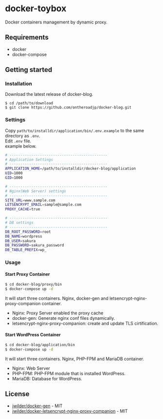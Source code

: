 # docker-toybox

Docker containers management by dynamic proxy.

## Requirements

* docker
* docker-compose

## Getting started

### Installation

Download the latest release of docker-blog.

```
$ cd /path/to/download
$ git clone https://github.com/ontheroadjp/docker-blog.git
```
### Settings

Copy ``path/to/installdir/application/bin/.env.example`` to the same directory as ``.env``.  
Edit ``.env`` file.  
example below.

```bash
# ---------------------------------------------
# Application Settings
# ---------------------------------------------
APPLICATION_HOME=/path/to/installdir/docker-blog/application
UID=1000
GID=1000
```

```bash
# ---------------------------------------------
# Nginx(Web Server) settings
# ---------------------------------------------
SITE_URL=www.sample.com
LETSENCRYPT_EMAIL=sample@sample.com
PROXY_CACHE=true
```

```bash
# ---------------------------------------------
# DB settings
# ---------------------------------------------
DB_ROOT_PASSWORD=root
DB_NAME=wordpress
DB_USER=sakura
DB_PASSWORD=sakura_password
DB_TABLE_PREFIX=wp_
```

### Usage

#### Start Proxy Container
```bash
$ cd docker-blog/proxy/bin
$ docker-compose up -d
```

It will start three containers. Nginx, docker-gen and letsencrypt-nginx-proxy-companion container.

* Nginx: Proxy Server enabled the proxy cache
* docker-gen: Generate nginx conf files dynamically.
* letsencrypt-nginx-proxy-companion: create and update TLS cirtification.

#### Start WordPress Container
```bash
$ cd docker-blog/application/bin
$ docker-compose up -d
```

It will start three containers. Nginx, PHP-FPM and MariaDB container.

* Nginx: Web Server
* PHP-FPM: PHP-FPM module that is installed WordPress.
* MariaDB: Database for WordPress.

## License

* [jwilder/docker-gen](https://github.com/jwilder/docker-gen) - MIT
* [jwilder/docker-letsencrypt-nginx-proxy-companion](https://github.com/jwilder/docker-letsencrypt-nginx-proxy-companion) - MIT
